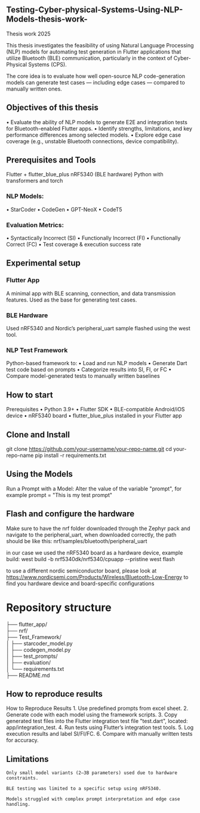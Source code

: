 ## Testing-Cyber-physical-Systems-Using-NLP-Models-thesis-work-
Thesis work 2025

This thesis investigates the feasibility of using Natural Language Processing (NLP) models for automating test generation in Flutter applications that utilize Bluetooth (BLE) communication, particularly in the context of Cyber-Physical Systems (CPS).

The core idea is to evaluate how well open-source NLP code-generation models can generate test cases — including edge cases — compared to manually written ones.

## Objectives of this thesis
•	Evaluate the ability of NLP models to generate E2E and integration tests for Bluetooth-enabled Flutter apps.
•	Identify strengths, limitations, and key performance differences among selected models.
•	Explore edge case coverage (e.g., unstable Bluetooth connections, device compatibility).

## Prerequisites and Tools

Flutter + flutter_blue_plus
nRF5340 (BLE hardware)
Python with transformers and torch

### NLP Models:
•	StarCoder
•	CodeGen
•	GPT-NeoX
•	CodeT5

### Evaluation Metrics:
•	Syntactically Incorrect (SI)
•	Functionally Incorrect (FI)
•	Functionally Correct (FC)
•	Test coverage & execution success rate

## Experimental setup

### Flutter App
A minimal app with BLE scanning, connection, and data transmission features. Used as the base for generating test cases.

### BLE Hardware
Used nRF5340 and Nordic’s peripheral_uart sample flashed using the west tool.

### NLP Test Framework
Python-based framework to:
	•	Load and run NLP models
	•	Generate Dart test code based on prompts
	•	Categorize results into SI, FI, or FC
	•	Compare model-generated tests to manually written baselines

## How to start
Prerequisites
	•	Python 3.9+
	•	Flutter SDK
	•	BLE-compatible Android/iOS device
	•	nRF5340 board
	•	flutter_blue_plus installed in your Flutter app

## Clone and Install
git clone https://github.com/your-username/your-repo-name.git
cd your-repo-name
pip install -r requirements.txt

## Using the Models
Run a Prompt with a Model:
Alter the value of the variable "prompt", for example
    prompt = "This is my test prompt"

## Flash and configure the hardware
Make sure to have the nrf folder downloaded through the Zephyr pack and navigate to the peripheral_uart, when downloaded correctly, the path should be like this: nrf/samples/bluetooth/peripheral_uart

in our case we used the nRF5340 board as a hardware device, example build:
west build -b nrf5340dk/nrf5340/cpuapp --pristine
west flash

to use a different nordic semiconductor board, please look at https://www.nordicsemi.com/Products/Wireless/Bluetooth-Low-Energy to find you hardware device and board-specific configurations 

# Repository structure 

├── flutter_app/              
├── nrf/                       
├── Test_Framework/           
│   ├── starcoder_model.py    
│   ├── codegen_model.py      
│   ├── test_prompts/         
│   ├── evaluation/           
│   └── requirements.txt      
├── README.md                 

## How to reproduce results
How to Reproduce Results
	1.	Use predefined prompts from excel sheet.
	2.	Generate code with each model using the framework scripts.
	3.	Copy generated test files into the Flutter integration test file "test.dart", located: app/integration_test.
	4.	Run tests using Flutter’s integration test tools.
	5.	Log execution results and label SI/FI/FC.
	6.	Compare with manually written tests for accuracy.

## Limitations
	Only small model variants (2–3B parameters) used due to hardware constraints.
	
    BLE testing was limited to a specific setup using nRF5340.

	Models struggled with complex prompt interpretation and edge case handling.